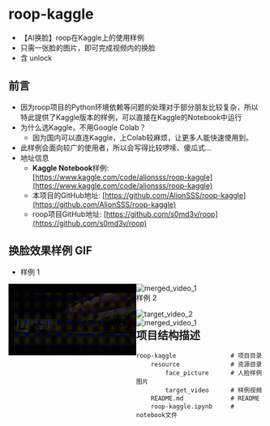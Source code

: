 # roop-kaggle
- 【AI换脸】roop在Kaggle上的使用样例
- 只需一张脸的图片，即可完成视频内的换脸
- 含 unlock

## 前言
- 因为roop项目的Python环境依赖等问题的处理对于部分朋友比较复杂，所以特此提供了Kaggle版本的样例，可以直接在Kaggle的Notebook中运行
- 为什么选Kaggle，不用Google Colab？
  - 因为国内可以直连Kaggle，上Colab较麻烦，让更多人能快速使用到。
- 此样例会面向较广的使用者，所以会写得比较啰嗦、傻瓜式...
- 地址信息
  - **Kaggle Notebook**样例: [https://www.kaggle.com/code/alionsss/roop-kaggle](https://www.kaggle.com/code/alionsss/roop-kaggle)
  - 本项目的GitHub地址: [https://github.com/AlionSSS/roop-kaggle](https://github.com/AlionSSS/roop-kaggle)
  - roop项目GitHub地址: [https://github.com/s0md3v/roop](https://github.com/s0md3v/roop)


## 换脸效果样例 GIF
- 样例 1

<div id="wrap">
    <img src="resource/merged_example/target_video_1.gif" width="50%" style="float: left" alt="target_video_1">
    <img src="resource/merged_example/merged_video_1.gif" width="50%" style="float: right" alt="merged_video_1">
</div>

- 样例 2

<div id="wrap">
    <img src="resource/merged_example/target_video_2.gif" width="50%" style="float: left" alt="target_video_2">
    <img src="resource/merged_example/merged_video_2.gif" width="50%" style="float: right" alt="merged_video_1">
</div>

## 项目结构描述
```shell
roop-kaggle               # 项目目录
    resource              # 资源目录
        face_picture      # 人脸样例图片
        target_video      # 样例视频
    README.md             # README
    roop-kaggle.ipynb     # notebook文件
```
